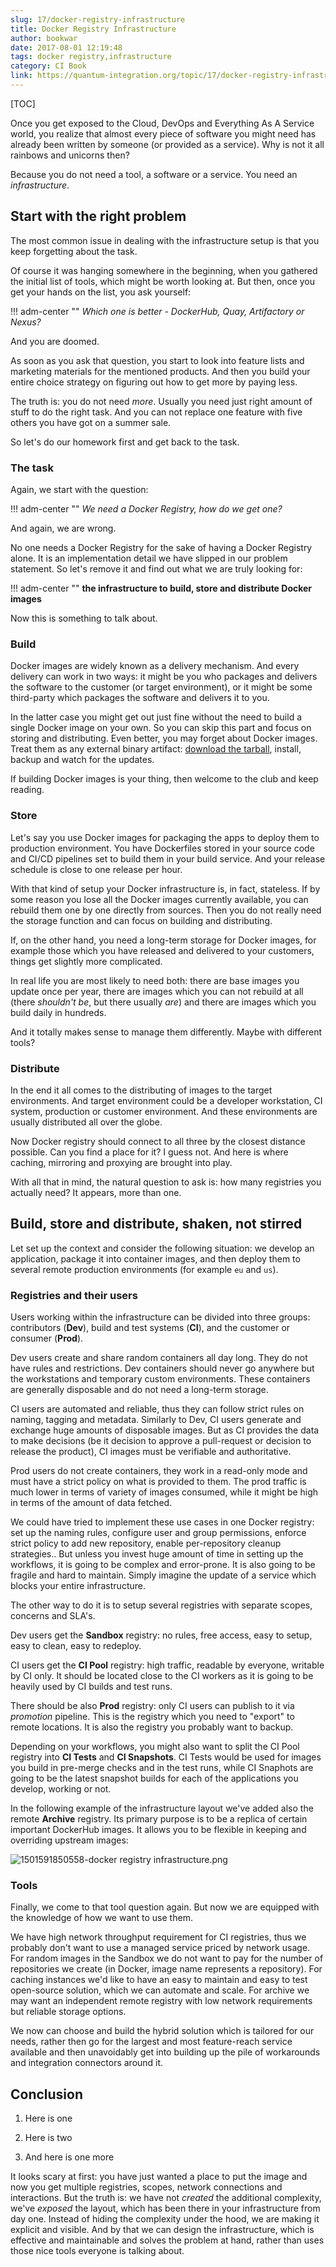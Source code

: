 ```yaml
---
slug: 17/docker-registry-infrastructure
title: Docker Registry Infrastructure
author: bookwar
date: 2017-08-01 12:19:48
tags: docker registry,infrastructure
category: CI Book
link: https://quantum-integration.org/topic/17/docker-registry-infrastructure
---
```


[TOC]

Once you get exposed to the Cloud, DevOps and Everything As A Service world, you realize that almost every piece of software you might need has already been written by someone (or provided as a service). Why is not it all rainbows and unicorns then?

<!-- PELICAN_END_SUMMARY -->

Because you do not need a tool, a software or a service. You need an _infrastructure_.

## Start with the right problem
The most common issue in dealing with the infrastructure setup is that you keep forgetting about the task.

Of course it was hanging somewhere in the beginning, when you gathered the initial list of tools, which might be worth looking at. But then, once you get your hands on the list, you ask yourself:

!!! adm-center ""
    *Which one is better - DockerHub, Quay, Artifactory or Nexus?*

And you are doomed.

As soon as you ask that question, you start to look into feature lists and marketing materials for the mentioned products. And then you build your entire choice strategy on figuring out how to get more by paying less.

The truth is: you do not need _more_. Usually you need just right amount of stuff to do the right task. And you can not replace one feature with five others you have got on a summer sale.

So let's do our homework first and get back to the task.

### The task
Again, we start with the question:

!!! adm-center ""
    *We need a Docker Registry, how do we get one?*

And again, we are wrong.

No one needs a Docker Registry for the sake of having a Docker Registry alone. It is an implementation detail we have slipped in our problem statement. So let's remove it and find out what we are truly looking for:

!!! adm-center ""
	**the infrastructure to build, store and distribute Docker images**

Now this is something to talk about.

### Build
Docker images are widely known as a delivery mechanism. And every delivery can work in two ways: it might be you who packages and delivers the software to the customer (or target environment), or it might be some third-party which packages the software and delivers it to you.

In the latter case you might get out just fine without the need to build a single Docker image on your own. So you can skip this part and focus on storing and distributing. Even better, you may forget about Docker images. Treat them as any external binary artifact: [download the tarball](https://docs.docker.com/engine/reference/commandline/save/), install, backup and watch for the updates.

If building Docker images is your thing, then welcome to the club and keep reading.

### Store
Let's say you use Docker images for packaging the apps to deploy them to production environment. You have Dockerfiles stored in your source code and CI/CD pipelines set to build them in your build service. And your release schedule is close to one release per hour.

With that kind of setup your Docker infrastructure is, in fact, stateless. If by some reason you lose all the Docker images currently available, you can rebuild them one by one directly from sources. Then you do not really need the storage function and can focus on building and distributing.

If, on the other hand, you need a long-term storage for Docker images, for example those which you have released and delivered to your customers, things get slightly more complicated.

In real life you are most likely to need both: there are base images you update once per year, there are images which you can not rebuild at all (there _shouldn't be_, but there usually _are_) and there are images which you build daily in hundreds.

And it totally makes sense to manage them differently. Maybe with different tools?

### Distribute

In the end it all comes to the distributing of images to the target environments. And target environment could be a developer workstation, CI system, production or customer environment. And these environments are usually distributed all over the globe.

Now Docker registry should connect to all three by the closest distance possible. Can you find a place for it? I guess not. And here is where caching, mirroring and proxying are brought into play.

With all that in mind, the natural question to ask is: how many registries you actually need? It appears, more than one.

## Build, store and distribute, shaken, not stirred

Let set up the context and consider the following situation: we develop an application, package it into container images, and then deploy them to several remote production environments (for example `eu` and `us`).

### Registries and their users

Users working within the infrastructure can be divided into three groups: contributors (**Dev**), build and test systems (**CI**), and the customer or consumer (**Prod**).

Dev users create and share random containers all day long. They do not have rules and restrictions. Dev containers should never go anywhere but the workstations and temporary custom environments. These containers are generally disposable and do not need a long-term storage.

CI users are automated and reliable, thus they can follow strict rules on naming, tagging and metadata.  Similarly to Dev, CI users generate and exchange huge amounts of disposable images. But as CI provides the data to make decisions (be it decision to approve a pull-request or decision to release the product), CI images must be verifiable and authoritative.

Prod users do not create containers, they work in a read-only mode and must have a strict policy on what is provided to them. The prod traffic is much lower in terms of variety of images consumed, while it might be high in terms of the amount of data fetched.

We could have tried to implement these use cases in one Docker registry: set up the naming rules, configure user and group permissions, enforce strict policy to add new repository, enable per-repository cleanup strategies.. But unless you invest huge amount of time in setting up the workflows, it is going to be complex and error-prone. It is also going to be fragile and hard to maintain. Simply imagine the update of a service which blocks your entire infrastructure.

The other way to do it is to setup several registries with separate scopes, concerns and SLA's.

Dev users get the **Sandbox** registry: no rules, free access, easy to setup, easy to clean, easy to redeploy.

CI users get the **CI Pool** registry: high traffic, readable by everyone, writable by CI only. It should be located close to the CI workers as it is going to be heavily used by CI builds and test runs.

There should be also **Prod** registry: only CI users can publish to it via *promotion* pipeline. This is the registry which you need to "export" to remote locations. It is also the registry you probably want to backup.

Depending on your workflows, you might also want to split the CI Pool registry into **CI Tests** and **CI Snapshots**. CI Tests would be used for images you build in pre-merge checks and in the test runs, while CI Snaphots are going to be the latest snapshot builds for each of the applications you develop, working or not.

In the following example of the infrastructure layout we've added also the remote **Archive** registry. Its primary purpose is to be a replica of certain important DockerHub images. It allows you to be flexible in keeping and overriding upstream images:

![1501591850558-docker registry infrastructure.png]({filename}/images/1501591844554-docker-registry-infrastructure.png)

### Tools

Finally, we come to that tool question again. But now we are equipped with the knowledge of how we want to use them.

We have high network throughput requirement for CI registries, thus we probably don't want to use a managed service priced by network usage. For random images in the Sandbox we do not want to pay for the number of repositories we create (in Docker, image name represents a repository). For caching instances we'd like to have an easy to maintain and easy to test open-source solution, which we can automate and scale. For archive we may want an independent remote registry with low network requirements but reliable storage options.

We now can choose and build the hybrid solution which is tailored for our needs, rather then go for the largest and most feature-reach service available and then unavoidably get into building up the pile of workarounds and integration connectors around it.


## Conclusion

1. Here is one
1. Here is two

1. And here is one more

It looks scary at first: you have just wanted a place to put the image and now you get multiple registries, scopes, network connections and interactions. But the truth is:  we have not *created* the additional complexity, we've *exposed* the layout, which has been there in your infrastructure from day one. Instead of hiding the complexity under the hood, we are making it explicit and visible. And by that we can design the infrastructure, which is effective and maintainable and solves the problem at hand, rather than uses those nice tools everyone is talking about.
